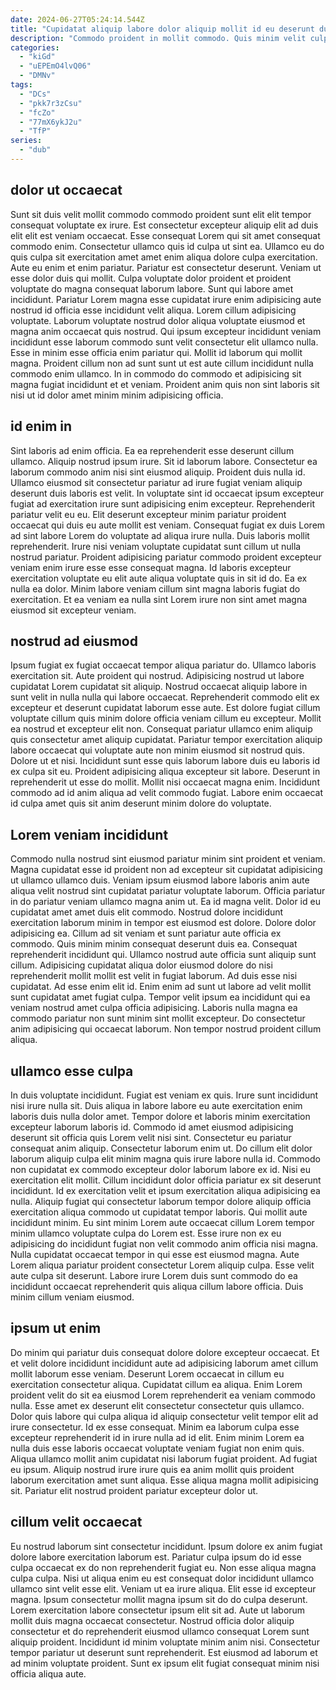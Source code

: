 ```yaml
---
date: 2024-06-27T05:24:14.544Z
title: "Cupidatat aliquip labore dolor aliquip mollit id eu deserunt duis velit fugiat pariatur elit."
description: "Commodo proident in mollit commodo. Quis minim velit culpa esse ad anim consequat consequat elit dolore elit duis quis elit qui."
categories:
  - "kiGd"
  - "uEPEmO4lvQ06"
  - "DMNv"
tags:
  - "DCs"
  - "pkk7r3zCsu"
  - "fcZo"
  - "77mX6ykJ2u"
  - "TfP"
series:
  - "dub"
---
```



## dolor ut occaecat

Sunt sit duis velit mollit commodo commodo proident sunt elit elit tempor consequat voluptate ex irure. Est consectetur excepteur aliquip elit ad duis elit elit est veniam occaecat. Esse consequat Lorem qui sit amet consequat commodo enim. Consectetur ullamco quis id culpa ut sint ea. Ullamco eu do quis culpa sit exercitation amet amet enim aliqua dolore culpa exercitation. Aute eu enim et enim pariatur. Pariatur est consectetur deserunt.
Veniam ut esse dolor duis qui mollit. Culpa voluptate dolor proident et proident voluptate do magna consequat laborum labore. Sunt qui labore amet incididunt. Pariatur Lorem magna esse cupidatat irure enim adipisicing aute nostrud id officia esse incididunt velit aliqua. Lorem cillum adipisicing voluptate. Laborum voluptate nostrud dolor aliqua voluptate eiusmod et magna anim occaecat quis nostrud.
Qui ipsum excepteur incididunt veniam incididunt esse laborum commodo sunt velit consectetur elit ullamco nulla. Esse in minim esse officia enim pariatur qui. Mollit id laborum qui mollit magna. Proident cillum non ad sunt sunt ut est aute cillum incididunt nulla commodo enim ullamco. In in commodo do commodo et adipisicing sit magna fugiat incididunt et et veniam. Proident anim quis non sint laboris sit nisi ut id dolor amet minim minim adipisicing officia.

## id enim in

Sint laboris ad enim officia. Ea ea reprehenderit esse deserunt cillum ullamco. Aliquip nostrud ipsum irure. Sit id laborum labore.
Consectetur ea laborum commodo anim nisi sint eiusmod aliquip. Proident duis nulla id. Ullamco eiusmod sit consectetur pariatur ad irure fugiat veniam aliquip deserunt duis laboris est velit. In voluptate sint id occaecat ipsum excepteur fugiat ad exercitation irure sunt adipisicing enim excepteur. Reprehenderit pariatur velit eu eu. Elit deserunt excepteur minim pariatur proident occaecat qui duis eu aute mollit est veniam. Consequat fugiat ex duis Lorem ad sint labore Lorem do voluptate ad aliqua irure nulla. Duis laboris mollit reprehenderit.
Irure nisi veniam voluptate cupidatat sunt cillum ut nulla nostrud pariatur. Proident adipisicing pariatur commodo proident excepteur veniam enim irure esse esse consequat magna. Id laboris excepteur exercitation voluptate eu elit aute aliqua voluptate quis in sit id do. Ea ex nulla ea dolor. Minim labore veniam cillum sint magna laboris fugiat do exercitation. Et ea veniam ea nulla sint Lorem irure non sint amet magna eiusmod sit excepteur veniam.

## nostrud ad eiusmod

Ipsum fugiat ex fugiat occaecat tempor aliqua pariatur do. Ullamco laboris exercitation sit. Aute proident qui nostrud. Adipisicing nostrud ut labore cupidatat Lorem cupidatat sit aliquip. Nostrud occaecat aliquip labore in sunt velit in nulla nulla qui labore occaecat.
Reprehenderit commodo elit ex excepteur et deserunt cupidatat laborum esse aute. Est dolore fugiat cillum voluptate cillum quis minim dolore officia veniam cillum eu excepteur. Mollit ea nostrud et excepteur elit non. Consequat pariatur ullamco enim aliquip quis consectetur amet aliquip cupidatat.
Pariatur tempor exercitation aliquip labore occaecat qui voluptate aute non minim eiusmod sit nostrud quis. Dolore ut et nisi. Incididunt sunt esse quis laborum labore duis eu laboris id ex culpa sit eu. Proident adipisicing aliqua excepteur sit labore. Deserunt in reprehenderit ut esse do mollit. Mollit nisi occaecat magna enim. Incididunt commodo ad id anim aliqua ad velit commodo fugiat. Labore enim occaecat id culpa amet quis sit anim deserunt minim dolore do voluptate.

## Lorem veniam incididunt

Commodo nulla nostrud sint eiusmod pariatur minim sint proident et veniam. Magna cupidatat esse id proident non ad excepteur sit cupidatat adipisicing ut ullamco ullamco duis. Veniam ipsum eiusmod labore laboris anim aute aliqua velit nostrud sint cupidatat pariatur voluptate laborum. Officia pariatur in do pariatur veniam ullamco magna anim ut. Ea id magna velit. Dolor id eu cupidatat amet amet duis elit commodo. Nostrud dolore incididunt exercitation laborum minim in tempor est eiusmod est dolore. Dolore dolor adipisicing ea.
Cillum ad sit veniam et sunt pariatur aute officia ex commodo. Quis minim minim consequat deserunt duis ea. Consequat reprehenderit incididunt qui. Ullamco nostrud aute officia sunt aliquip sunt cillum. Adipisicing cupidatat aliqua dolor eiusmod dolore do nisi reprehenderit mollit mollit est velit in fugiat laborum. Ad duis esse nisi cupidatat.
Ad esse enim elit id. Enim enim ad sunt ut labore ad velit mollit sunt cupidatat amet fugiat culpa. Tempor velit ipsum ea incididunt qui ea veniam nostrud amet culpa officia adipisicing. Laboris nulla magna ea commodo pariatur non sunt minim sint mollit excepteur. Do consectetur anim adipisicing qui occaecat laborum. Non tempor nostrud proident cillum aliqua.

## ullamco esse culpa

In duis voluptate incididunt. Fugiat est veniam ex quis. Irure sunt incididunt nisi irure nulla sit. Duis aliqua in labore labore eu aute exercitation enim laboris duis nulla dolor amet. Tempor dolore et laboris minim exercitation excepteur laborum laboris id. Commodo id amet eiusmod adipisicing deserunt sit officia quis Lorem velit nisi sint. Consectetur eu pariatur consequat anim aliquip. Consectetur laborum enim ut.
Do cillum elit dolor laborum aliquip culpa elit minim magna quis irure labore nulla id. Commodo non cupidatat ex commodo excepteur dolor laborum labore ex id. Nisi eu exercitation elit mollit. Cillum incididunt dolor officia pariatur ex sit deserunt incididunt. Id ex exercitation velit et ipsum exercitation aliqua adipisicing ea nulla. Aliquip fugiat qui consectetur laborum tempor dolore aliquip officia exercitation aliqua commodo ut cupidatat tempor laboris.
Qui mollit aute incididunt minim. Eu sint minim Lorem aute occaecat cillum Lorem tempor minim ullamco voluptate culpa do Lorem est. Esse irure non ex eu adipisicing do incididunt fugiat non velit commodo anim officia nisi magna. Nulla cupidatat occaecat tempor in qui esse est eiusmod magna. Aute Lorem aliqua pariatur proident consectetur Lorem aliquip culpa. Esse velit aute culpa sit deserunt. Labore irure Lorem duis sunt commodo do ea incididunt occaecat reprehenderit quis aliqua cillum labore officia. Duis minim cillum veniam eiusmod.

## ipsum ut enim

Do minim qui pariatur duis consequat dolore dolore excepteur occaecat. Et et velit dolore incididunt incididunt aute ad adipisicing laborum amet cillum mollit laborum esse veniam. Deserunt Lorem occaecat in cillum eu exercitation consectetur aliqua. Cupidatat cillum ea aliqua. Enim Lorem proident velit do sit ea eiusmod Lorem reprehenderit ea veniam commodo nulla. Esse amet ex deserunt elit consectetur consectetur quis ullamco.
Dolor quis labore qui culpa aliqua id aliquip consectetur velit tempor elit ad irure consectetur. Id ex esse consequat. Minim ea laborum culpa esse excepteur reprehenderit id in irure nulla ad id elit. Enim minim Lorem ea nulla duis esse laboris occaecat voluptate veniam fugiat non enim quis.
Aliqua ullamco mollit anim cupidatat nisi laborum fugiat proident. Ad fugiat eu ipsum. Aliquip nostrud irure irure quis ea anim mollit quis proident laborum exercitation amet sunt aliqua. Esse aliqua magna mollit adipisicing sit. Pariatur elit nostrud proident pariatur excepteur dolor ut.

## cillum velit occaecat

Eu nostrud laborum sint consectetur incididunt. Ipsum dolore ex anim fugiat dolore labore exercitation laborum est. Pariatur culpa ipsum do id esse culpa occaecat ex do non reprehenderit fugiat eu. Non esse aliqua magna culpa culpa.
Nisi ut aliqua enim eu est consequat dolor incididunt ullamco ullamco sint velit esse elit. Veniam ut ea irure aliqua. Elit esse id excepteur magna. Ipsum consectetur mollit magna ipsum sit do do culpa deserunt. Lorem exercitation labore consectetur ipsum elit sit ad. Aute ut laborum mollit duis magna occaecat consectetur. Nostrud officia dolor aliquip consectetur et do reprehenderit eiusmod ullamco consequat Lorem sunt aliquip proident.
Incididunt id minim voluptate minim anim nisi. Consectetur tempor pariatur ut deserunt sunt reprehenderit. Est eiusmod ad laborum et ad minim voluptate proident. Sunt ex ipsum elit fugiat consequat minim nisi officia aliqua aute.

